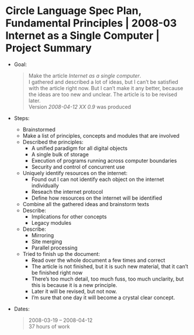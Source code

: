 ﻿Circle Language Spec Plan, Fundamental Principles | 2008-03 Internet as a Single Computer | Project Summary
===========================================================================================================


- Goal:

    > Make the article *Internet as a single computer*.  
    > I gathered and described a lot of ideas, but I can’t be satisfied with the article right now. But I can’t make it any better, because the ideas are too new and unclear. The article is to be revised later.  
    > Version *2008-04-12 XX  0.9*  was produced

- Steps:

    - Brainstormed
    - Make a list of principles, concepts and modules that are involved
    - Described the principles:
        - A unified paradigm for all digital objects
        - A single bulk of storage
        - Execution of programs running across computer boundaries
        - Security and control of concurrent use
    - Uniquely identify resources on the internet:
        - Found out I can not identify each object on the internet individually
        - Reseach the internet protocol
        - Define how resources on the internet will be identified
    - Combine all the gathered ideas and brainstorm texts
    - Describe:
        - Implications for other concepts
        - Legacy modules
    - Describe:
        - Mirroring
        - Site merging
        - Parallel processing
    - Tried to finish up the document:
        - Read over the whole document a few times and correct
        - The article is not finished, but it is such new material, that it can’t be finished right now
        - There’s too much detail, too much fuss, too much unclarity, but this is because it is a new principle.
        - Later it will be revised, but not now.
        - I’m sure that one day it will become a crystal clear concept.

- Dates:

    > 2008-03-19 – 2008-04-12  
    > 37 hours of work